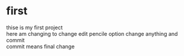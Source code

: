 # first
thise is my first project<br>
here am changing to change edit pencile option change anything and commit <br>
commit means final change

